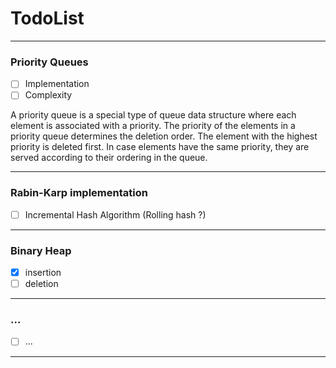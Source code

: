 # TodoList

---
### Priority Queues
  * [ ] Implementation
  * [ ] Complexity

A priority queue is a special type of queue data structure where each element is associated with a
priority. The priority of the elements in a priority queue determines the deletion order. The element with the
highest priority is deleted first. In case elements have the same priority, they are served according to their
ordering in the queue.

---
### Rabin-Karp implementation
  * [ ] Incremental Hash Algorithm (Rolling hash ?)

---
### Binary Heap
  * [x] insertion
  * [ ] deletion

---
### ...
* [ ] ...

---